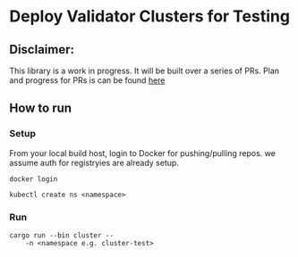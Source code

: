 # Deploy Validator Clusters for Testing

## Disclaimer:
This library is a work in progress. It will be built over a series of PRs. Plan and progress for PRs is can be found [here](https://github.com/gregcusack/monogon-pr-plan/blob/main/README.md)

## How to run

### Setup
From your local build host, login to Docker for pushing/pulling repos. we assume auth for registryies are already setup.
```
docker login
```

```
kubectl create ns <namespace>
```

### Run
```
cargo run --bin cluster --
    -n <namespace e.g. cluster-test>
```
